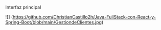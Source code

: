 Interfaz principal

![] (https://github.com/ChristianCastillo2h/Java-FullStack-con-React-y-Spring-Boot/blob/main/GestiondeClientes.jpg)
